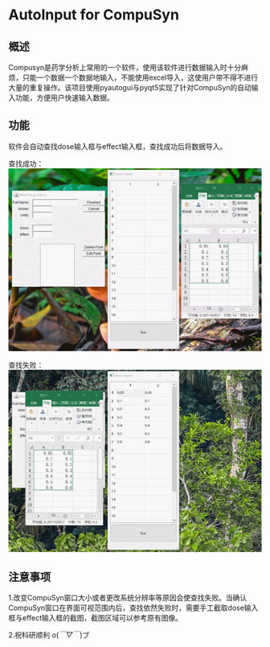 # AutoInput for CompuSyn
## 概述
Compusyn是药学分析上常用的一个软件，使用该软件进行数据输入时十分麻烦，只能一个数据一个数据地输入，不能使用excel导入，这使用户带不得不进行大量的重复操作。该项目使用pyautogui与pyqt5实现了针对CompuSyn的自动输入功能，方便用户快速输入数据。
## 功能
软件会自动查找dose输入框与effect输入框，查找成功后将数据导入。

查找成功：
![查找成功](演示1.gif)

查找失败：
![查找失败](演示2.gif)
## 注意事项
1.改变CompuSyn窗口大小或者更改系统分辨率等原因会使查找失败。当确认CompuSyn窗口在界面可视范围内后，查找依然失败时，需要手工截取dose输入框与effect输入框的截图，截图区域可以参考原有图像。

2.祝科研顺利 o(*￣▽￣*)ブ